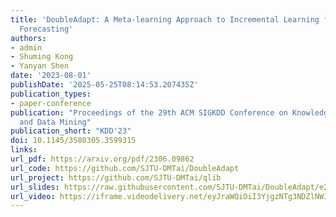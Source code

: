 ```yaml
---
title: 'DoubleAdapt: A Meta-learning Approach to Incremental Learning for Stock Trend
  Forecasting'
authors:
- admin
- Shuming Kong
- Yanyan Shen
date: '2023-08-01'
publishDate: '2025-05-25T08:14:53.207435Z'
publication_types:
- paper-conference
publication: "Proceedings of the 29th ACM SIGKDD Conference on Knowledge Discovery
  and Data Mining"
publication_short: "KDD'23"
doi: 10.1145/3580305.3599315
links:
url_pdf: https://arxiv.org/pdf/2306.09862
url_code: https://github.com/SJTU-DMTai/DoubleAdapt
url_project: https://github.com/SJTU-DMTai/qlib
url_slides: https://raw.githubusercontent.com/SJTU-DMTai/DoubleAdapt/e20b6e46ccbd2b6b8180ff3db62f68b16721684c/slides_DoubleAdapt.pdf
url_video: https://iframe.videodelivery.net/eyJraWQiOiI3YjgzNTg3NDZlNWJmNDM0MjY5YzEwZTYwMDg0ZjViYiIsImFsZyI6IlJTMjU2In0.eyJzdWIiOiI5NDBiYmNjZmZjZDUyZDFiNGE2M2VhYjMzNjI4NjdiMCIsImV4cCI6MTc0ODE4NTUxMiwia2lkIjoiN2I4MzU4NzQ2ZTViZjQzNDI2OWMxMGU2MDA4NGY1YmIifQ.EES8UHgEptlYg9Hcz6o1w6zelvkI-_yCl85wouZ8myJC60BQZ6W0u5yy7ezNU-HSPRjhIwSSdm7UgbwcPOywJ3afWBWydCN6g2jNyo0uDPYnJUCRV0hKNFGUslhHq0i2JwRRPvETX21X_r40zibMS4EK1CAxg8-UoyAe2In0dp67LiixmBhHcQkx2MFzEeKXERHtYJfmqDP4HeHaw1HGYx847SuMi6bNWwiWTfQn9qZVtJ5vu3HdR3JYl9TSvrhDRPkMPVtHDzaUq52CfX9BC5Y1Bs_QjnXOmA_aEPmn3gSCc-QOKjap58H9rY_Cvs2YgrIIO03fzOrTdptpmEy6bA
---
```

